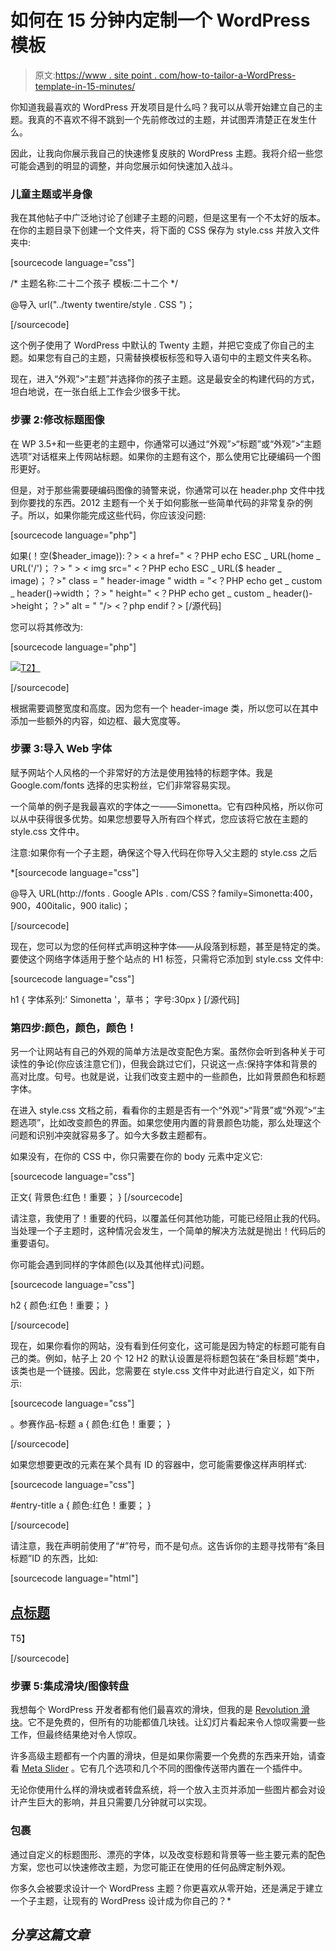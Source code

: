 # 如何在 15 分钟内定制一个 WordPress 模板

> 原文:[https://www . site point . com/how-to-tailor-a-WordPress-template-in-15-minutes/](https://www.sitepoint.com/how-to-tailor-a-wordpress-template-in-15-minutes/)

你知道我最喜欢的 WordPress 开发项目是什么吗？我可以从零开始建立自己的主题。我真的不喜欢不得不跳到一个先前修改过的主题，并试图弄清楚正在发生什么。

因此，让我向你展示我自己的快速修复皮肤的 WordPress 主题。我将介绍一些您可能会遇到的明显的调整，并向您展示如何快速加入战斗。

### 儿童主题或半身像

我在其他帖子中广泛地讨论了创建子主题的问题，但是这里有一个不太好的版本。在你的主题目录下创建一个文件夹，将下面的 CSS 保存为 style.css 并放入文件夹中:

[sourcecode language="css"]

/*
主题名称:二十二个孩子
模板:二十二个
*/

@导入 url("../twenty twentire/style . CSS ")；

[/sourcecode]

这个例子使用了 WordPress 中默认的 Twenty 主题，并把它变成了你自己的主题。如果您有自己的主题，只需替换模板标签和导入语句中的主题文件夹名称。

现在，进入“外观”>“主题”并选择你的孩子主题。这是最安全的构建代码的方式，坦白地说，在一张白纸上工作会少很多干扰。

### 步骤 2:修改标题图像

在 WP 3.5+和一些更老的主题中，你通常可以通过“外观”>“标题”或“外观”>“主题选项”对话框来上传网站标题。如果你的主题有这个，那么使用它比硬编码一个图形更好。

但是，对于那些需要硬编码图像的骑警来说，你通常可以在 header.php 文件中找到你要找的东西。2012 主题有一个关于如何膨胀一些简单代码的非常复杂的例子。所以，如果你能完成这些代码，你应该没问题:

[sourcecode language="php"]

如果(！空($header_image)):？>
< a href=" <？PHP echo ESC _ URL(home _ URL('/')；？> " > < img src=" <？PHP echo ESC _ URL($ header _ image)；？>" class = " header-image " width = "<？PHP echo get _ custom _ header()->width；？> " height=" <？PHP echo get _ custom _ header()->height；？>" alt = " "/></a>
<？php endif？>
[/源代码]

您可以将其修改为:

[sourcecode language="php"]

[![](http://www.yoursite.com/some-folder/image.jpg)T2】](http://www.yoursite.com)

[/sourcecode]

根据需要调整宽度和高度。因为您有一个 header-image 类，所以您可以在其中添加一些额外的内容，如边框、最大宽度等。

### 步骤 3:导入 Web 字体

赋予网站个人风格的一个非常好的方法是使用独特的标题字体。我是 Google.com/fonts 选择的忠实粉丝，它们非常容易实现。

一个简单的例子是我最喜欢的字体之一——Simonetta。它有四种风格，所以你可以从中获得很多优势。如果您想要导入所有四个样式，您应该将它放在主题的 style.css 文件中。

注意:如果你有一个子主题，确保这个导入代码在你导入父主题的 style.css 之后

 *[sourcecode language="css"]

@导入 URL(http://fonts . Google APIs . com/CSS？family=Simonetta:400，900，400italic，900 italic)；

[/sourcecode]

现在，您可以为您的任何样式声明这种字体——从段落到标题，甚至是特定的类。要使这个网络字体适用于整个站点的 H1 标签，只需将它添加到 style.css 文件中:

[sourcecode language="css"]

h1 {
字体系列:' Simonetta '，草书；
字号:30px
}
[/源代码]

### 第四步:颜色，颜色，颜色！

另一个让网站有自己的外观的简单方法是改变配色方案。虽然你会听到各种关于可读性的争论(你应该注意它们)，但我会跳过它们，只说这一点:保持字体和背景的高对比度。句号。也就是说，让我们改变主题中的一些颜色，比如背景颜色和标题字体。

在进入 style.css 文档之前，看看你的主题是否有一个“外观”>“背景”或“外观”>“主题选项”，比如改变颜色的界面。如果您使用内置的背景颜色功能，那么处理这个问题和识别冲突就容易多了。如今大多数主题都有。

如果没有，在你的 CSS 中，你只需要在你的 body 元素中定义它:

[sourcecode language="css"]

正文{
背景色:红色！重要；
}
[/sourcecode]

请注意，我使用了！重要的代码，以覆盖任何其他功能，可能已经阻止我的代码。当处理一个子主题时，这种情况会发生，一个简单的解决方法就是抛出！代码后的重要语句。

你可能会遇到同样的字体颜色(以及其他样式)问题。

[sourcecode language="css"]

h2 {
颜色:红色！重要；
}

[/sourcecode]

现在，如果你看你的网站，没有看到任何变化，这可能是因为特定的标题可能有自己的类。例如，帖子上 20 个 12 H2 的默认设置是将标题包装在“条目标题”类中，该类也是一个链接。因此，您需要在 style.css 文件中对此进行自定义，如下所示:

[sourcecode language="css"]

。参赛作品-标题 a {
颜色:红色！重要；
}

[/sourcecode]

如果您想要更改的元素在某个具有 ID 的容器中，您可能需要像这样声明样式:

[sourcecode language="css"]

#entry-title a {
颜色:红色！重要；
}

[/sourcecode]

请注意，我在声明前使用了“#”符号，而不是句点。这告诉你的主题寻找带有“条目标题”ID 的东西，比如:

[sourcecode language="html"]

## [点标题](#)

T5】

[/sourcecode]

### 步骤 5:集成滑块/图像转盘

我想每个 WordPress 开发者都有他们最喜欢的滑块，但我的是 [Revolution 滑块](http://codecanyon.net/item/slider-revolution-responsive-wordpress-plugin/2751380)。它不是免费的，但所有的功能都值几块钱。让幻灯片看起来令人惊叹需要一些工作，但最终结果绝对令人惊叹。

许多高级主题都有一个内置的滑块，但是如果你需要一个免费的东西来开始，请查看 [Meta Slider](http://wordpress.org/plugins/ml-slider/) 。它有几个选项和几个不同的图像传送带内置在一个插件中。

无论你使用什么样的滑块或者转盘系统，将一个放入主页并添加一些图片都会对设计产生巨大的影响，并且只需要几分钟就可以实现。

### 包裹

通过自定义的标题图形、漂亮的字体，以及改变标题和背景等一些主要元素的配色方案，您也可以快速修改主题，为您可能正在使用的任何品牌定制外观。

你多久会被要求设计一个 WordPress 主题？你更喜欢从零开始，还是满足于建立一个子主题，让现有的 WordPress 设计成为你自己的？* 

## *分享这篇文章*
